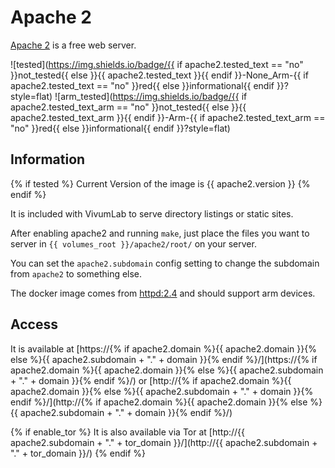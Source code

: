 # Apache 2

[Apache 2](https://httpd.apache.org/) is a free web server.

![tested](https://img.shields.io/badge/{{ if apache2.tested_text == "no" }}not_tested{{ else }}{{ apache2.tested_text }}{{ endif }}-None_Arm-{{ if apache2.tested_text == "no" }}red{{ else }}informational{{ endif }}?style=flat)
![arm_tested](https://img.shields.io/badge/{{ if apache2.tested_text_arm == "no" }}not_tested{{ else }}{{ apache2.tested_text_arm }}{{ endif }}-Arm-{{ if apache2.tested_text_arm == "no" }}red{{ else }}informational{{ endif }}?style=flat)

## Information

{% if tested %}
Current Version of the image is {{ apache2.version }}
{% endif %}

It is included with VivumLab to serve directory listings or static sites.

After enabling apache2 and running `make`, just place the files you want to
server in `{{ volumes_root }}/apache2/root/` on your server.

You can set the `apache2.subdomain` config setting to change the subdomain
from `apache2` to something else.

The docker image comes from [httpd:2.4](https://hub.docker.com/_/httpd) and should support arm devices.

## Access

It is available at [https://{% if apache2.domain %}{{ apache2.domain }}{% else %}{{ apache2.subdomain + "." + domain }}{% endif %}/](https://{% if apache2.domain %}{{ apache2.domain }}{% else %}{{ apache2.subdomain + "." + domain }}{% endif %}/) or [http://{% if apache2.domain %}{{ apache2.domain }}{% else %}{{ apache2.subdomain + "." + domain }}{% endif %}/](http://{% if apache2.domain %}{{ apache2.domain }}{% else %}{{ apache2.subdomain + "." + domain }}{% endif %}/)

{% if enable_tor %}
It is also available via Tor at [http://{{ apache2.subdomain + "." + tor_domain }}/](http://{{ apache2.subdomain + "." + tor_domain }}/)
{% endif %}

